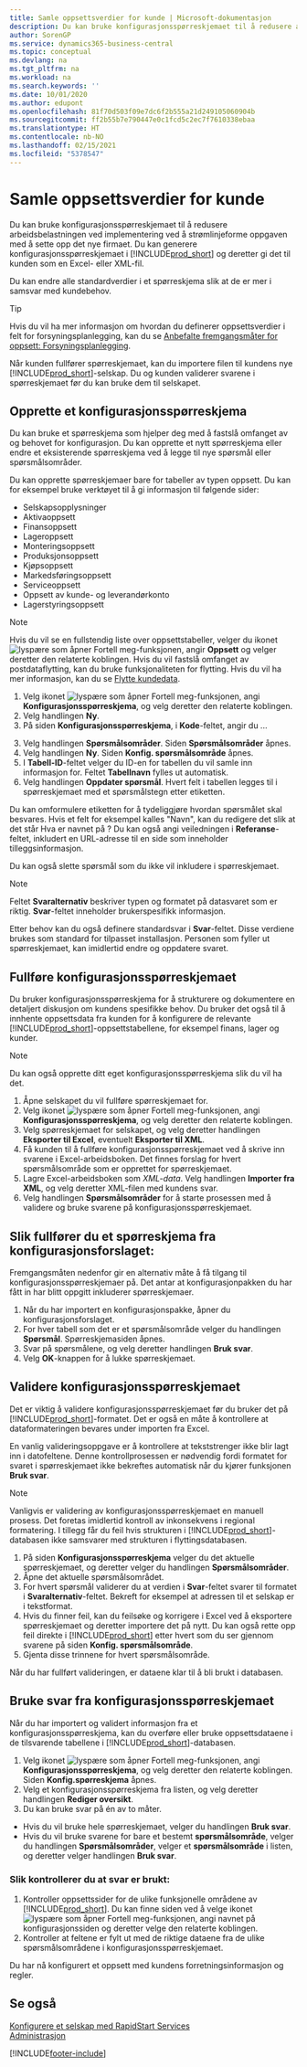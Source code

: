 ```yaml
---
title: Samle oppsettsverdier for kunde | Microsoft-dokumentasjon
description: Du kan bruke konfigurasjonsspørreskjemaet til å redusere arbeidsbelastningen ved implementering ved å strømlinjeforme oppgaven med å sette opp det nye firmaet. Du kan generere konfigurasjonsspørreskjemaet i Business Central og deretter gi det til kunden som en Excel-fil (xlsx) eller en XML-fil.
author: SorenGP
ms.service: dynamics365-business-central
ms.topic: conceptual
ms.devlang: na
ms.tgt_pltfrm: na
ms.workload: na
ms.search.keywords: ''
ms.date: 10/01/2020
ms.author: edupont
ms.openlocfilehash: 81f70d503f09e7dc6f2b555a21d249105060904b
ms.sourcegitcommit: ff2b55b7e790447e0c1fcd5c2ec7f7610338ebaa
ms.translationtype: HT
ms.contentlocale: nb-NO
ms.lasthandoff: 02/15/2021
ms.locfileid: "5378547"
---
```

# <a name="gather-customer-setup-values"></a>Samle oppsettsverdier for kunde
Du kan bruke konfigurasjonsspørreskjemaet til å redusere arbeidsbelastningen ved implementering ved å strømlinjeforme oppgaven med å sette opp det nye firmaet. Du kan generere konfigurasjonsspørreskjemaet i [!INCLUDE[prod_short](includes/prod_short.md)] og deretter gi det til kunden som en Excel- eller XML-fil.  

Du kan endre alle standardverdier i et spørreskjema slik at de er mer i samsvar med kundebehov.  

> [!TIP]  
>  Hvis du vil ha mer informasjon om hvordan du definerer oppsettsverdier i felt for forsyningsplanlegging, kan du se [Anbefalte fremgangsmåter for oppsett: Forsyningsplanlegging](setup-best-practices-supply-planning.md).  

Når kunden fullfører spørreskjemaet, kan du importere filen til kundens nye [!INCLUDE[prod_short](includes/prod_short.md)]-selskap. Du og kunden validerer svarene i spørreskjemaet før du kan bruke dem til selskapet.

## <a name="to-create-a-configuration-questionnaire"></a>Opprette et konfigurasjonsspørreskjema
Du kan bruke et spørreskjema som hjelper deg med å fastslå omfanget av og behovet for konfigurasjon. Du kan opprette et nytt spørreskjema eller endre et eksisterende spørreskjema ved å legge til nye spørsmål eller spørsmålsområder.  

<!-- A configuration questionnaire has the following structure
* The name of the questionnaire itself
* Question Areas that group questions about a similar subject. For example, you might create a question area that focuses on entering company informtion. Typically, configuration questionnaires have many question groups
* Questions that are closed ended, meaning that the customer must choose an answer, and can choose only one. -->

 Du kan opprette spørreskjemaer bare for tabeller av typen oppsett. Du kan for eksempel bruke verktøyet til å gi informasjon til følgende sider:  

-   Selskapsopplysninger  
-   Aktivaoppsett  
-   Finansoppsett  
-   Lageroppsett  
-   Monteringsoppsett
-   Produksjonsoppsett  
-   Kjøpsoppsett  
-   Markedsføringsoppsett  
-   Serviceoppsett  
-   Oppsett av kunde- og leverandørkonto  
-   Lagerstyringsoppsett  

> [!NOTE]  
>  Hvis du vil se en fullstendig liste over oppsettstabeller, velger du ikonet ![lyspære som åpner Fortell meg-funksjonen](media/ui-search/search_small.png "Fortell hva du vil gjøre"), angir **Oppsett** og velger deretter den relaterte koblingen. Hvis du vil fastslå omfanget av postdataflytting, kan du bruke funksjonaliteten for flytting. Hvis du vil ha mer informasjon, kan du se [Flytte kundedata](admin-migrate-customer-data.md).  

1. Velg ikonet ![lyspære som åpner Fortell meg-funksjonen](media/ui-search/search_small.png "Fortell hva du vil gjøre"), angi **Konfigurasjonsspørreskjema**, og velg deretter den relaterte koblingen.  
2. Velg handlingen **Ny**.   
3. På siden **Konfigurasjonsspørreskjema**, i **Kode**-feltet, angir du ... 
<!--4. In the **Name** field, enter...
5. Choose the **Question Areas** action. .
6. On the **Config. Question Areas** page, in the **Code** field, enter...
  
    > [!Note]  
    > The code is alphanumeric, and must start with a letter of the alphabet.
7. In the Table ID field, choose the table to which to apply the answer to the question. Your selection will determine the fields that are available for the questions, and thereby the answer selections.
  
    > [!Tip]
    > The list of table objects is long. If you know the name of the table, use **Search** in the upper left to find it in the list.
8. In the **Description** field, enter text that indicates the subject of the question group.
9. In the **No.** field, enter a number to define where the question appears in the sequence of questions.
10. In the **Field ID** field, choose the field the the customer's answer will be applied to. You can choose from the fields on the table you chose in the **Table ID** field.
  
    When you choose a field, [!INCLUDE[prod_short](includes/prod_short.md)] provides a suggestion in the **Question** field. You can edit the question if needed.
11. To add more questions to the questionnaire, repeat steps seven through 10.

> [!Tip]
> If at some point you change a question, or add a new one, choose the **Update Questions** action to update the list.

-->

3. Velg handlingen **Spørsmålsområder**. Siden **Spørsmålsområder** åpnes.  
4. Velg handlingen **Ny**. Siden **Konfig. spørsmålsområde** åpnes.  
5. I **Tabell-ID**-feltet velger du ID-en for tabellen du vil samle inn informasjon for. Feltet **Tabellnavn** fylles ut automatisk.  
6. Velg handlingen **Oppdater spørsmål**. Hvert felt i tabellen legges til i spørreskjemaet med et spørsmålstegn etter etiketten.

Du kan omformulere etiketten for å tydeliggjøre hvordan spørsmålet skal besvares. Hvis et felt for eksempel kalles "Navn", kan du redigere det slik at det står Hva er navnet på <data being collected>? Du kan også angi veiledningen i **Referanse**-feltet, inkludert en URL-adresse til en side som inneholder tilleggsinformasjon.  

Du kan også slette spørsmål som du ikke vil inkludere i spørreskjemaet.  

> [!NOTE]  
>  Feltet **Svaralternativ** beskriver typen og formatet på datasvaret som er riktig. **Svar**-feltet inneholder brukerspesifikk informasjon.  
>   
>  Etter behov kan du også definere standardsvar i **Svar**-feltet. Disse verdiene brukes som standard for tilpasset installasjon. Personen som fyller ut spørreskjemaet, kan imidlertid endre og oppdatere svaret.  

## <a name="to-complete-the-configuration-questionnaire"></a>Fullføre konfigurasjonsspørreskjemaet
Du bruker konfigurasjonsspørreskjema for å strukturere og dokumentere en detaljert diskusjon om kundens spesifikke behov. Du bruker det også til å innhente oppsettsdata fra kunden for å konfigurere de relevante [!INCLUDE[prod_short](includes/prod_short.md)]-oppsettstabellene, for eksempel finans, lager og kunder.  

> [!NOTE]  
>  Du kan også opprette ditt eget konfigurasjonsspørreskjema slik du vil ha det.  

1. Åpne selskapet du vil fullføre spørreskjemaet for.
2. Velg ikonet ![lyspære som åpner Fortell meg-funksjonen](media/ui-search/search_small.png "Fortell hva du vil gjøre"), angi **Konfigurasjonsspørreskjema**, og velg deretter den relaterte koblingen.  
3. Velg spørreskjemaet for selskapet, og velg deretter handlingen **Eksporter til Excel**, eventuelt **Eksporter til XML**.
4. Få kunden til å fullføre konfigurasjonsspørreskjemaet ved å skrive inn svarene i Excel-arbeidsboken. Det finnes forslag for hvert spørsmålsområde som er opprettet for spørreskjemaet.   
5. Lagre Excel-arbeidsboken som *XML-data*. Velg handlingen **Importer fra XML**, og velg deretter XML-filen med kundens svar.
6. Velg handlingen **Spørsmålsområder** for å starte prosessen med å validere og bruke svarene på konfigurasjonsspørreskjemaet.  

## <a name="to-complete-a-questionnaire-from-the-configuration-worksheet"></a>Slik fullfører du et spørreskjema fra konfigurasjonsforslaget:  
Fremgangsmåten nedenfor gir en alternativ måte å få tilgang til konfigurasjonsspørreskjemaer på. Det antar at konfigurasjonpakken du har fått in har blitt oppgitt inkluderer spørreskjemaer.  

1. Når du har importert en konfigurasjonspakke, åpner du konfigurasjonsforslaget.  
2. For hver tabell som det er et spørsmålsområde velger du handlingen **Spørsmål**. Spørreskjemasiden åpnes.  
3. Svar på spørsmålene, og velg deretter handlingen **Bruk svar**.  
4. Velg **OK**-knappen for å lukke spørreskjemaet.

## <a name="to-validate-the-configuration-questionnaire"></a>Validere konfigurasjonsspørreskjemaet
Det er viktig å validere konfigurasjonsspørreskjemaet før du bruker det på [!INCLUDE[prod_short](includes/prod_short.md)]-formatet. Det er også en måte å kontrollere at dataformateringen bevares under importen fra Excel.  

En vanlig valideringsoppgave er å kontrollere at tekststrenger ikke blir lagt inn i datofeltene. Denne kontrollprosessen er nødvendig fordi formatet for svaret i spørreskjemaet ikke bekreftes automatisk når du kjører funksjonen **Bruk svar**.  

> [!NOTE]  
>  Vanligvis er validering av konfigurasjonsspørreskjemaet en manuell prosess. Det foretas imidlertid kontroll av inkonsekvens i regional formatering. I tillegg får du feil hvis strukturen i [!INCLUDE[prod_short](includes/prod_short.md)]-databasen ikke samsvarer med strukturen i flyttingsdatabasen.  

1. På siden **Konfigurasjonsspørreskjema** velger du det aktuelle spørreskjemaet, og deretter velger du handlingen **Spørsmålsområder**.  
2. Åpne det aktuelle spørsmålsområdet.  
3. For hvert spørsmål validerer du at verdien i **Svar**-feltet svarer til formatet i **Svaralternativ**-feltet. Bekreft for eksempel at adressen til et selskap er i tekstformat.  
4. Hvis du finner feil, kan du feilsøke og korrigere i Excel ved å eksportere spørreskjemaet og deretter importere det på nytt. Du kan også rette opp feil direkte i [!INCLUDE[prod_short](includes/prod_short.md)] etter hvert som du ser gjennom svarene på siden **Konfig. spørsmålsområde**.  
5. Gjenta disse trinnene for hvert spørsmålsområde.  

Når du har fullført valideringen, er dataene klar til å bli brukt i databasen.  

## <a name="to-apply-answers-from-the-configuration-questionnaire"></a>Bruke svar fra konfigurasjonsspørreskjemaet
Når du har importert og validert informasjon fra et konfigurasjonsspørreskjema, kan du overføre eller bruke oppsettsdataene i de tilsvarende tabellene i [!INCLUDE[prod_short](includes/prod_short.md)]-databasen.  

1. Velg ikonet ![lyspære som åpner Fortell meg-funksjonen](media/ui-search/search_small.png "Fortell hva du vil gjøre"), angi **Konfigurasjonsspørreskjema**, og velg deretter den relaterte koblingen. Siden **Konfig.spørreskjema** åpnes.  
2. Velg et konfigurasjonsspørreskjema fra listen, og velg deretter handlingen **Rediger oversikt**.  
3. Du kan bruke svar på én av to måter.  

- Hvis du vil bruke hele spørreskjemaet, velger du handlingen **Bruk svar**.  
- Hvis du vil bruke svarene for bare et bestemt **spørsmålsområde**, velger du handlingen **Spørsmålsområder**, velger et **spørsmålsområde** i listen, og deretter velger handlingen **Bruk svar**.  

### <a name="to-verify-that-answers-have-been-applied-successfully"></a>Slik kontrollerer du at svar er brukt:  
1. Kontroller oppsettssider for de ulike funksjonelle områdene av [!INCLUDE[prod_short](includes/prod_short.md)]. Du kan finne siden ved å velge ikonet ![lyspære som åpner Fortell meg-funksjonen](media/ui-search/search_small.png "Fortell hva du vil gjøre"), angi navnet på konfigurasjonssiden og deretter velge den relaterte koblingen.  
2. Kontroller at feltene er fylt ut med de riktige dataene fra de ulike spørsmålsområdene i konfigurasjonsspørreskjemaet.  

Du har nå konfigurert et oppsett med kundens forretningsinformasjon og regler.

## <a name="see-also"></a>Se også  
[Konfigurere et selskap med RapidStart Services](admin-set-up-a-company-with-rapidstart.md)  
[Administrasjon](admin-setup-and-administration.md)


[!INCLUDE[footer-include](includes/footer-banner.md)]
